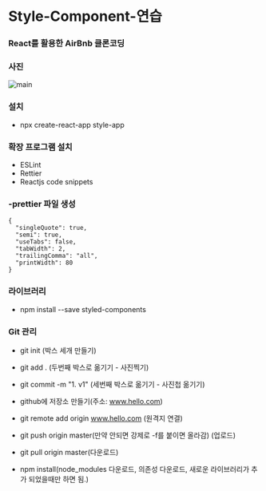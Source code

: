 # Style-Component-연습

### React를 활용한 AirBnb 클론코딩

### 사진

![main](https://mblogthumb-phinf.pstatic.net/MjAyMDA1MDJfMTAg/MDAxNTg4NDA1NjMxODk4.RAGdDXETlfz-ueD5wb4L6qs7F5x81G1Zpg0vOaS7Y2sg.n-IIdZt-Hv6exytAOghdznRr4hohWoZg9MPAJdPVcUEg.JPEG.flower4653/DSC_3426.JPG?type=w800)

### 설치

- npx create-react-app style-app

### 확장 프로그램 설치

- ESLint
- Rettier
- Reactjs code snippets

### -prettier 파일 생성

```
{
  "singleQuote": true,
  "semi": true,
  "useTabs": false,
  "tabWidth": 2,
  "trailingComma": "all",
  "printWidth": 80
}
```

### 라이브러리

- npm install --save styled-components

### Git 관리

- git init (박스 세개 만들기)
- git add . (두번째 박스로 옮기기 - 사진찍기)
- git commit -m "1. v1" (세번째 박스로 옮기기 - 사진첩 옮기기)

- github에 저장소 만들기(주소: www.hello.com)

- git remote add origin www.hello.com (원격지 연결)
- git push origin master(만약 안되면 강제로 -f를 붙이면 올라감) (업로드)

- git pull origin master(다운로드)
- npm install(node_modules 다운로드, 의존성 다운로드, 새로운 라이브러리가 추가 되었을때만 하면 됨.)
